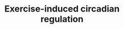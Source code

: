 ---
annotations:
- id: PW:0000004
  parent: regulatory pathway
  type: Pathway Ontology
  value: regulatory pathway
authors:
- A.C.Zambon
- MaintBot
- Khanspers
- AlexanderPico
- Egonw
- Mkutmon
- Susan
- Fehrhart
- L Dupuis
- Eweitz
citedin:
- link: PMC12309373
  title: 'Cluefish: mining the dark matter of transcriptional data series with over-representation
    analysis enhanced by aggregated biological prior knowledge (2025)'
communities: []
description: This pathway describes the exercise induced circadian regulation in zebrafish
  (Danio rerio).
last-edited: 2024-07-22
ndex: null
organisms:
- Danio rerio
redirect_from:
- /index.php/Pathway:WP562
- /instance/WP562
- /instance/WP562_r134381
revision: r134381
schema-jsonld:
- '@context': https://schema.org/
  '@id': https://wikipathways.github.io/pathways/WP562.html
  '@type': Dataset
  creator:
    '@type': Organization
    name: WikiPathways
  description: This pathway describes the exercise induced circadian regulation in
    zebrafish (Danio rerio).
  keywords:
  - arntl
  - btg1
  - cast
  - cbx3a
  - cebpb
  - cldn5a
  - clock
  - cry1a
  - cry1b
  - cry3
  - dazap2
  - dnaja1l
  - eif4g2b
  - etv6
  - g0s2
  - gfra1b
  - gstm
  - gstp1
  - herpud1
  - hist1h2ba
  - hspa8
  - idi1
  - klf9
  - myf6
  - nckap1
  - ncoa4
  - oazin
  - per2
  - per4
  - pigf
  - ppp1r3cb
  - ppp2cb
  - psma4
  - pura
  - qki2
  - rbpms
  - reverbb2
  - sf3a3
  - si:busm1-160c18.6
  - sumo3b
  - sumol
  - tab2
  - tob1a
  - tubb4b
  - ucp3
  - ugp2b
  - vapal
  - zfr
  license: CC0
  name: Exercise-induced circadian regulation
seo: CreativeWork
title: Exercise-induced circadian regulation
wpid: WP562
---